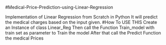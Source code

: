 #Medical-Price-Prediction-using-Linear-Regression

Implementation of Linear Regression from Scratch in Python
It will predict the medical charges based on the input given.
#How To USE THIS
Create an Instance of class Linear_Reg
Then call the Function Train_model with train set as parameter to Train the model
After that call the Predict Function the medical Prices
